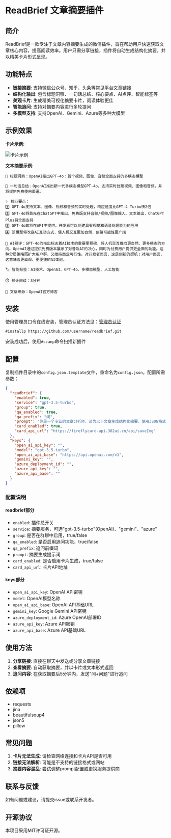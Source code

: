 # ReadBrief 文章摘要插件

## 简介

ReadBrief是一款专注于文章内容摘要生成的微信插件，旨在帮助用户快速获取文章核心内容，提高阅读效率。用户只需分享链接，插件将自动生成结构化摘要，并以精美卡片形式呈现。

## 功能特点

- **链接摘要**: 支持微信公众号、知乎、头条等常见平台文章链接
- **结构化输出**: 包含标题洞察、一句话总结、核心要点、AI点评、智能标签等
- **美观卡片**: 生成精美可视化摘要卡片，阅读体验更佳
- **智能追问**: 支持对摘要内容进行多轮提问
- **多模型支持**: 支持OpenAI、Gemini、Azure等多种大模型

## 示例效果

**卡片示例**:

![卡片示例](https://example.com/readbrief_card.jpg)

**文本摘要示例**:

```
📖 标题洞察：OpenAI推出GPT-4o：首个视频、图像、音频全面支持的多模态模型

📌 一句话总结：OpenAI推出新一代多模态模型GPT-4o，支持实时处理视频、图像和音频，并将提供免费使用渠道。

✨ 核心要点：
1️⃣ GPT-4o支持文本、图像、视频和音频的实时处理，响应速度比GPT-4 Turbo快2倍
2️⃣ GPT-4o将首先在ChatGPT中推出，免费版支持音频/视频/图像输入、文本输出，ChatGPT Plus将全面支持
3️⃣ GPT-4o即将在API中提供，开发者可以创建具有视觉和语音处理能力的应用
4️⃣ 该模型将改变AI互动方式，使人机交互更加自然，创建可能性更广阔

🤖 AI辣评：GPT-4o的推出标志着AI技术的重要里程碑，将人机交互推向更自然、更多模态的方向。OpenAI通过提供免费版本展示了对普及AI的决心，同时为付费用户提供更全面的功能。这种分层策略既扩大用户群，又维持商业可行性。对开发者而言，这是创新的契机；对用户而言，这意味着更直观、更便捷的AI体验。

🏷️ 智能标签：AI技术、OpenAI、GPT-4o、多模态模型、人工智能

⏱️ 预计阅读：3分钟

📰 文章来源：OpenAI官方博客
```

## 安装

使用管理员口令在线安装，管理员认证方法见：[管理员认证](https://github.com/zhayujie/chatgpt-on-wechat/tree/master/plugins/godcmd)

```
#installp https://github.com/username/readbrief.git
```

安装成功后，使用`#scanp`命令扫描新插件

## 配置

复制插件目录中的`config.json.template`文件，重命名为`config.json`，配置所需参数：

```json
{
  "readbrief": {
    "enabled": true,
    "service": "gpt-3.5-turbo",
    "group": true,
    "qa_enabled": true,
    "qa_prefix": "问",
    "prompt": "你是一个专业的文章分析师，请为以下文章生成结构化摘要，使用JSON格式返回，包含以下字段：title（标题洞察）, summary（一句话总结）, key_points（3-5个核心要点）, comment（AI评论）, tags（智能标签）, read_time（预计阅读时间）, source（文章来源）",
    "card_enabled": true,
    "card_api_url": "https://fireflycard-api.302ai.cn/api/saveImg"
  },
  "keys": {
    "open_ai_api_key": "",
    "model": "gpt-3.5-turbo",
    "open_ai_api_base": "https://api.openai.com/v1",
    "gemini_key": "",
    "azure_deployment_id": "",
    "azure_api_key": "",
    "azure_api_base": ""
  }
}
```

### 配置说明

#### readbrief部分
- `enabled`: 插件总开关
- `service`: 摘要服务，可选"gpt-3.5-turbo"(OpenAI)、"gemini"、"azure"
- `group`: 是否在群聊中启用，true/false
- `qa_enabled`: 是否启用追问功能，true/false
- `qa_prefix`: 追问前缀词
- `prompt`: 摘要生成提示词
- `card_enabled`: 是否启用卡片生成，true/false
- `card_api_url`: 卡片API地址

#### keys部分
- `open_ai_api_key`: OpenAI API密钥
- `model`: OpenAI模型名称
- `open_ai_api_base`: OpenAI API基础URL
- `gemini_key`: Google Gemini API密钥
- `azure_deployment_id`: Azure OpenAI部署ID
- `azure_api_key`: Azure API密钥
- `azure_api_base`: Azure API基础URL

## 使用方法

1. **分享链接**: 直接在聊天中发送或分享文章链接
2. **查看摘要**: 自动获取摘要，并以卡片或文本形式返回
3. **追问内容**: 在获取摘要后5分钟内，发送"问+问题"进行追问

## 依赖项

- requests
- jina
- beautifulsoup4
- json5
- pillow

## 常见问题

1. **卡片无法生成**: 请检查网络连接和卡片API是否可用
2. **链接无法解析**: 可能是不支持的链接格式或网站
3. **摘要内容混乱**: 尝试调整prompt配置或更换服务提供商

## 联系与反馈

如有问题或建议，请提交issue或联系开发者。

## 开源协议

本项目采用MIT许可证开源。 